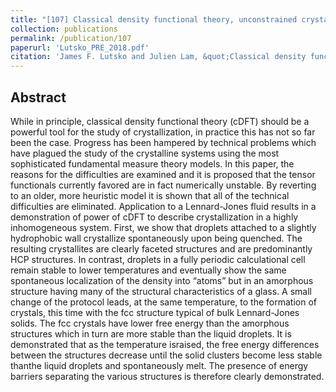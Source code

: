 ```yaml
---
title: "[107] Classical density functional theory, unconstrained crystallization, and polymorphic behavior"
collection: publications
permalink: /publication/107
paperurl: 'Lutsko_PRE_2018.pdf'
citation: 'James F. Lutsko and Julien Lam, &quot;Classical density functional theory, unconstrained crystallization, and polymorphic behavior&quot;, <i>Phys. Rev. E</i>, <strong>98</strong>, 12604 (2018)'
---
```

Abstract
---
While in principle, classical density functional theory (cDFT) should be a powerful tool for the study of crystallization, in practice this has not so far been the case. Progress has been hampered by technical problems which have plagued the study of the crystalline systems using the most sophisticated fundamental measure theory models. In this paper, the reasons for the difficulties are examined and it is proposed that the tensor functionals currently favored are in fact numerically unstable. By reverting to an older, more heuristic model it is shown that all of the technical difficulties are eliminated. Application to a Lennard-Jones fluid results in a demonstration of power of cDFT to describe crystallization in a highly inhomogeneous system. First, we show that droplets attached to a slightly hydrophobic wall crystallize spontaneously upon being quenched. The resulting crystallites are clearly faceted structures and are predominantly HCP structures. In contrast, droplets in a fully periodic calculational cell remain stable to lower temperatures and eventually show the same spontaneous localization of the density into “atoms” but in an amorphous structure having many of the structural characteristics of a glass. A small change of the protocol leads, at the same temperature, to the formation of crystals, this time with the fcc structure typical of bulk Lennard-Jones solids. The fcc crystals have lower free energy than the amorphous structures which in turn are more stable than the liquid droplets. It is demonstrated that as the temperature israised, the free energy differences between the structures decrease until the solid clusters become less stable thanthe liquid droplets and spontaneously melt. The presence of energy barriers separating the various structures is therefore clearly demonstrated.
